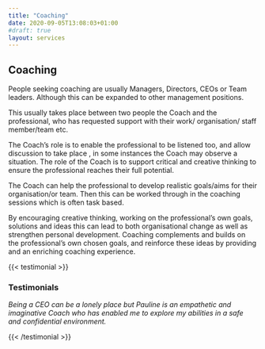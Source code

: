 ```yaml
---
title: "Coaching"
date: 2020-09-05T13:08:03+01:00
#draft: true
layout: services
---
```



## Coaching

People seeking coaching are usually Managers, Directors, CEOs or Team leaders. Although this can be expanded to other management positions.

This usually takes place between two people the Coach and the professional, who has requested support with their work/ organisation/ staff member/team etc.

The Coach’s role is to enable the professional to be listened too, and allow discussion to take place , in some instances the Coach may observe a situation.
The role of the Coach is to support critical and creative thinking to ensure the professional reaches their full potential.

The Coach can help the professional to develop realistic goals/aims for their organisation/or team. Then this can be worked through in the coaching sessions which is often task based.

By encouraging creative thinking, working on the professional’s own goals, solutions and ideas this can lead to both organisational change as well as strengthen personal development. Coaching complements and builds on the professional’s own chosen goals, and reinforce these ideas by providing and an enriching coaching experience.

{{< testimonial >}}

### Testimonials

*Being a CEO can be a lonely place but Pauline is an empathetic and imaginative Coach who has enabled me to explore my abilities in a safe and confidential environment.*

{{< /testimonial >}}
